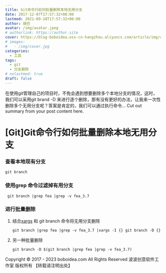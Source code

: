 ```yaml
---
title: Git命令行如何批量删除本地无用分支
date: 2017-12-07T17:57:32+08:00
lastmod: 2021-09-28T17:57:32+08:00
author: 胡巴
avatar: /img/avatar.jpeg
# authorlink: https://author.site
cover: https://blog-boboidea.oss-cn-hangzhou.aliyuncs.com/article/img/cover.jpg
# images:
#   - /img/cover.jpg
categories:
  - 工具
tags:
  - git
  - 分支删除
# nolastmod: true
draft: false
---
```


在使用git管理自己的项目时，不免会遇到想要删除多个本地分支的情况，这时，我们可以采用git brand -D 来进行逐个删除，那有没有更好的办法，让我来一次性删除多个无用分支呢？答案是肯定的，我们可以通过执行命令...
Cut out summary from your post content here.

<!--more-->

# [Git]Git命令行如何批量删除本地无用分支

### 查看本地现有分支

    git branch


### 使用grep 命令过滤掉有用分支

     git branch |grep fea |grep -v fea_3.7


### 进行批量删除

1. 结合[xargs](https://en.wikipedia.org/wiki/Xargs) 和 git branch 命令将无用分支删除

       git branch |grep fea |grep -v fea_3.7 |xargs -I {} git branch -D {}


2. 另一种批量删除

       git branch -D $(git branch |grep fea |grep -v fea_3.7)


<!--declare-declare-->

Copyright &copy; 2017 - 2023 boboidea.com All Rights Reserved 波波创意软件工作室 版权所有 【转载请注明出处】
